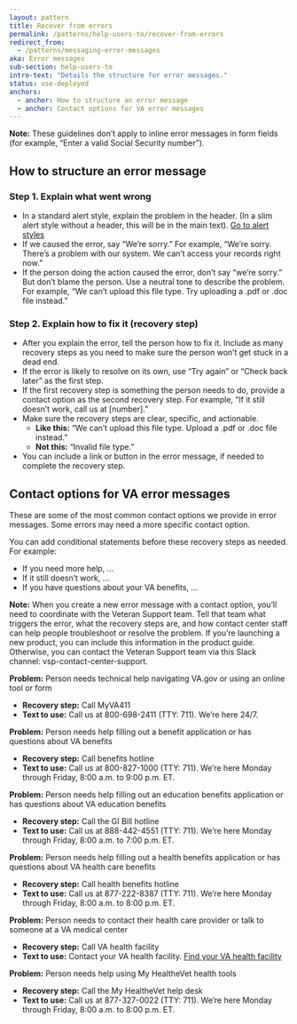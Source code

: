 ```yaml
---
layout: pattern
title: Recover from errors
permalink: /patterns/help-users-to/recover-from-errors
redirect_from:
  - /patterns/messaging-error-messages
aka: Error messages
sub-section: help-users-to
intro-text: "Details the structure for error messages."
status: use-deployed
anchors:
  - anchor: How to structure an error message
  - anchor: Contact options for VA error messages
---
```


**Note:** These guidelines don’t apply to inline error messages in form fields (for example, “Enter a valid Social Security number”).

## How to structure an error message

### Step 1. Explain what went wrong
- In a standard alert style, explain the problem in the header. (In a slim alert style without a header, this will be in the main text). [Go to alert styles](https://design.va.gov/components/alert)
- If we caused the error, say “We’re sorry.” For example, “We’re sorry. There’s a problem with our system. We can’t access your records right now.”
- If the person doing the action caused the error, don’t say “we’re sorry.” But don’t blame the person. Use a neutral tone to describe the problem. For example, “We can’t upload this file type. Try uploading a .pdf or .doc file instead.”

### Step 2. Explain how to fix it (recovery step)
- After you explain the error, tell the person how to fix it. Include as many recovery steps as you need to make sure the person won’t get stuck in a dead end.
- If the error is likely to resolve on its own, use “Try again” or “Check back later” as the first step.
- If the first recovery step is something the person needs to do, provide a contact option as the second recovery step. For example, “If it still doesn’t work, call us at [number].”
- Make sure the recovery steps are clear, specific, and actionable. 
  - **Like this:** “We can’t upload this file type. Upload a .pdf or .doc file instead.”
  - **Not this:** “Invalid file type.”
- You can include a link or button in the error message, if needed to complete the recovery step.

## Contact options for VA error messages
These are some of the most common contact options we provide in error messages. Some errors may need a more specific contact option. 

You can add conditional statements before these recovery steps as needed. For example:
- If you need more help, …
- If it still doesn’t work, …
- If you have questions about your VA benefits, …

**Note:** When you create a new error message with a contact option, you’ll need to coordinate with the Veteran Support team. Tell that team what triggers the error, what the recovery steps are, and how contact center staff can help people troubleshoot or resolve the problem. If you’re launching a new product, you can include this information in the product guide. Otherwise, you can contact the Veteran Support team via this Slack channel: vsp-contact-center-support.

**Problem:** Person needs technical help navigating VA.gov or using an online tool or form
- **Recovery step:** Call MyVA411
- **Text to use:** Call us at 800-698-2411 (TTY: 711). We’re here 24/7.

**Problem:** Person needs help filling out a benefit application or has questions about VA benefits
- **Recovery step:** Call benefits hotline
- **Text to use:** Call us at 800-827-1000 (TTY: 711). We’re here Monday through Friday, 8:00 a.m. to 9:00 p.m. ET. 

**Problem:** Person needs help filling out an education benefits application or has questions about VA education benefits
- **Recovery step:** Call the GI Bill hotline
- **Text to use:** Call us at 888-442-4551 (TTY: 711). We’re here Monday through Friday, 8:00 a.m. to 7:00 p.m. ET.

**Problem:** Person needs help filling out a health benefits application or has questions about VA health care benefits
- **Recovery step:** Call health benefits hotline
- **Text to use:** Call us at 877-222-8387 (TTY: 711). We’re here Monday through Friday, 8:00 a.m. to 8:00 p.m. ET.

**Problem:** Person needs to contact their health care provider or talk to someone at a VA medical center
- **Recovery step:** Call VA health facility
- **Text to use:** Contact your VA health facility. 
  [Find your VA health facility](https://www.va.gov/find-locations/?page=1&facilityType=health)

**Problem:** Person needs help using My HealtheVet health tools
- **Recovery step:** Call the My HealtheVet help desk
- **Text to use:** Call us at 877-327-0022 (TTY: 711). We’re here Monday through Friday, 8:00 a.m. to 8:00 p.m. ET.
